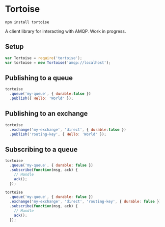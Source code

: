 # Tortoise

    npm install tortoise

A client library for interacting with AMQP. Work in progress.

## Setup

```javascript
var Tortoise = require('tortoise');
var tortoise = new Tortoise('amqp://localhost');

```

## Publishing to a queue

```javascript
tortoise
  .queue('my-queue', { durable:false })
  .publish({ Hello: 'World' });

```

## Publishing to an exchange

```javascript
tortoise
  .exchange('my-exchange', 'direct', { durable:false })
  .publish('routing-key', { Hello: 'World' });

```

## Subscribing to a queue

```javascript
tortoise
  .queue('my-queue', { durable: false })
  .subscribe(function(msg, ack) {
    // Handle
    ack();
  });

```

```javascript
tortoise
  .queue('my-queue', { durable: false })
  .exchange('my-exchange', 'direct', 'routing-key', { durable: false })
  .subscribe(function(msg, ack) {
    // Handle
    ack();
  });

```